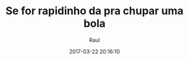 ---
title: "Se for rapidinho da pra chupar uma bola"
subtitle: "Raul"
image: "img/20170322-raul.jpg"
date: 2017-03-22 20:16:10
---